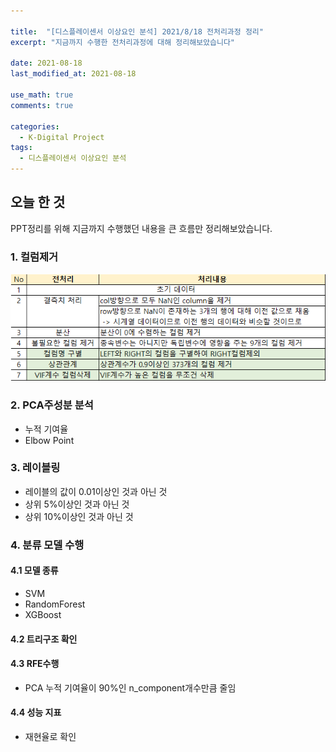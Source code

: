 ```yaml
---

title:  "[디스플레이센서 이상요인 분석] 2021/8/18 전처리과정 정리"
excerpt: "지금까지 수행한 전처리과정에 대해 정리해보았습니다"

date: 2021-08-18
last_modified_at: 2021-08-18

use_math: true
comments: true

categories:
  - K-Digital Project
tags:
  - 디스플레이센서 이상요인 분석
---
```




## 오늘 한 것

PPT정리를 위해 지금까지 수행했던 내용을 큰 흐름만 정리해보았습니다.

### 1. 컬럼제거

<div style="text-align:center"><img src="\assets\images\38_K-Digital_Training_Project.png" alt="38_K-Digital_Training_Project" style="zoom:100%;" /></div>

### 2. PCA주성분 분석

- 누적 기여율
- Elbow Point



### 3. 레이블링

- 레이블의 값이 0.01이상인 것과 아닌 것
- 상위 5%이상인 것과 아닌 것
- 상위 10%이상인 것과 아닌 것



### 4. 분류 모델 수행

#### 4.1 모델 종류

- SVM
- RandomForest
- XGBoost



#### 4.2 트리구조 확인



#### 4.3 RFE수행

- PCA 누적 기여율이 90%인 n_component개수만큼 줄임



#### 4.4 성능 지표

- 재현율로 확인



#### 
